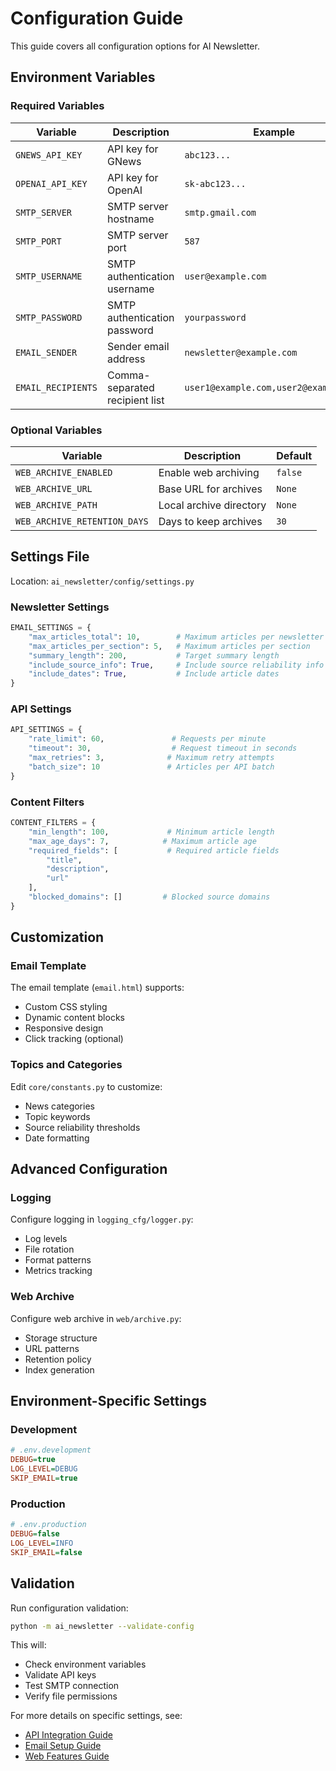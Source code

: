 # Configuration Guide

This guide covers all configuration options for AI Newsletter.

## Environment Variables

### Required Variables
| Variable | Description | Example |
|----------|-------------|---------|
| `GNEWS_API_KEY` | API key for GNews | `abc123...` |
| `OPENAI_API_KEY` | API key for OpenAI | `sk-abc123...` |
| `SMTP_SERVER` | SMTP server hostname | `smtp.gmail.com` |
| `SMTP_PORT` | SMTP server port | `587` |
| `SMTP_USERNAME` | SMTP authentication username | `user@example.com` |
| `SMTP_PASSWORD` | SMTP authentication password | `yourpassword` |
| `EMAIL_SENDER` | Sender email address | `newsletter@example.com` |
| `EMAIL_RECIPIENTS` | Comma-separated recipient list | `user1@example.com,user2@example.com` |

### Optional Variables
| Variable | Description | Default |
|----------|-------------|---------|
| `WEB_ARCHIVE_ENABLED` | Enable web archiving | `false` |
| `WEB_ARCHIVE_URL` | Base URL for archives | `None` |
| `WEB_ARCHIVE_PATH` | Local archive directory | `None` |
| `WEB_ARCHIVE_RETENTION_DAYS` | Days to keep archives | `30` |

## Settings File

Location: `ai_newsletter/config/settings.py`

### Newsletter Settings
```python
EMAIL_SETTINGS = {
    "max_articles_total": 10,        # Maximum articles per newsletter
    "max_articles_per_section": 5,   # Maximum articles per section
    "summary_length": 200,           # Target summary length
    "include_source_info": True,     # Include source reliability info
    "include_dates": True,           # Include article dates
}
```

### API Settings
```python
API_SETTINGS = {
    "rate_limit": 60,               # Requests per minute
    "timeout": 30,                  # Request timeout in seconds
    "max_retries": 3,              # Maximum retry attempts
    "batch_size": 10               # Articles per API batch
}
```

### Content Filters
```python
CONTENT_FILTERS = {
    "min_length": 100,             # Minimum article length
    "max_age_days": 7,            # Maximum article age
    "required_fields": [           # Required article fields
        "title",
        "description",
        "url"
    ],
    "blocked_domains": []         # Blocked source domains
}
```

## Customization

### Email Template
The email template (`email.html`) supports:
- Custom CSS styling
- Dynamic content blocks
- Responsive design
- Click tracking (optional)

### Topics and Categories
Edit `core/constants.py` to customize:
- News categories
- Topic keywords
- Source reliability thresholds
- Date formatting

## Advanced Configuration

### Logging
Configure logging in `logging_cfg/logger.py`:
- Log levels
- File rotation
- Format patterns
- Metrics tracking

### Web Archive
Configure web archive in `web/archive.py`:
- Storage structure
- URL patterns
- Retention policy
- Index generation

## Environment-Specific Settings

### Development
```ini
# .env.development
DEBUG=true
LOG_LEVEL=DEBUG
SKIP_EMAIL=true
```

### Production
```ini
# .env.production
DEBUG=false
LOG_LEVEL=INFO
SKIP_EMAIL=false
```

## Validation

Run configuration validation:
```bash
python -m ai_newsletter --validate-config
```

This will:
- Check environment variables
- Validate API keys
- Test SMTP connection
- Verify file permissions

For more details on specific settings, see:
- [API Integration Guide](./api-integration.md)
- [Email Setup Guide](./email-setup.md)
- [Web Features Guide](./web-features.md)